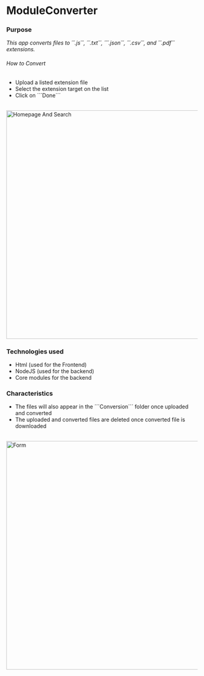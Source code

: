 
# ModuleConverter #

### Purpose ###

_This app converts files to ´´´.js´´´, ´´´.txt´´´, ´´´´.json´´´, ´´´.csv´´´, and ´´´.pdf´´´ extensions._

###### How to Convert ######

- Upload a listed extension file
- Select the extension target on the list
- Click on ´´´Done´´´
<br/>
<img alt="Homepage And Search" src="src/gifs/Foodbooking_(Home-Search).gif" width="800" height="600" />


### Technologies used ###

- Html (used for the Frontend)
- NodeJS (used for the backend)
- Core modules for the backend

### Characteristics ###

- The files will also appear in the ´´´Conversion´´´ folder once uploaded and converted
- The uploaded and converted files are deleted once converted file is downloaded
<br />
<img alt="Form" src="src/gifs/Foodbooking_(Form).gif" width="800" height="600" />


